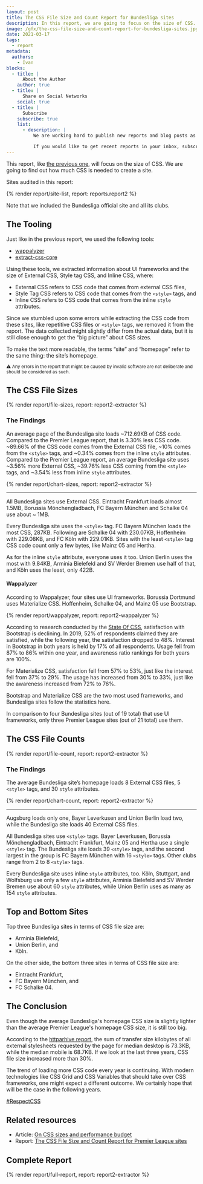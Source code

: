 ```yaml
---
layout: post
title: The CSS File Size and Count Report for Bundesliga sites
description: In this report, we are going to focus on the size of CSS. The aim of the report is to understand how much CSS code is needed to build a site.
image: /gfx/the-css-file-size-and-count-report-for-bundesliga-sites.jpg
date: 2021-03-17
tags:
  - report
metadata:
  authors:
    - Ivan
blocks:
  - title: |
      About the Author
    author: true
  - title: |
      Share on Social Networks
    social: true
  - title: |
      Subscribe
    subscribe: true
    list:
      - description: |
          We are working hard to publish new reports and blog posts as soon as possible.

          If you would like to get recent reports in your inbox, subscribe here!
---
```


This report, like [the previous one](/reports/premier-league-2021-02/), will focus on the size of CSS. We are going to find out how much CSS is needed to create a site.

Sites audited in this report:

{% render report/site-list, report: reports.report2 %}

Note that we included the Bundesliga official site and all its clubs.

## The Tooling

Just like in the previous report, we used the following tools:

- [wappalyzer](https://github.com/aliasio/wappalyzer)
- [extract-css-core](https://github.com/bartveneman/extract-css-core)

Using these tools, we extracted information about UI frameworks and the size of External CSS, Style tag CSS, and Inline CSS, where:

- External CSS refers to CSS code that comes from external CSS files,
- Style Tag CSS refers to CSS code that comes from the `<style>` tags, and
- Inline CSS refers to CSS code that comes from the inline `style` attributes.

Since we stumbled upon some errors while extracting the CSS code from these sites, like repetitive CSS files or `<style>` tags, we removed it from the report. The data collected might slightly differ from the actual data, but it is still close enough to get the “big picture” about CSS sizes.

To make the text more readable, the terms “site” and “homepage” refer to the same thing: the site’s homepage.

<small>⚠️ Any errors in the report that might be caused by invalid software are not deliberate and should be considered as such.</small>

## The CSS File Sizes

{% render report/file-sizes, report: report2-extractor %}

### The Findings

An average page of the Bundesliga site loads ~712.69KB of CSS code. Compared to the Premier League report, that is 3.30% less CSS code. ~89.66% of the CSS code comes from the External CSS file, ~10% comes from the `<style>` tags, and ~0.34% comes from the inline `style` attributes. Compared to the Premier League report, an average Bundesliga site uses ~3.56% more External CSS, ~39.76% less CSS coming from the `<style>` tags, and ~3.54% less from inline `style` attributes.

{% render report/chart-sizes, report: report2-extractor %}

---

All Bundesliga sites use External CSS. Eintracht Frankfurt loads almost 1.5MB, Borussia Mönchengladbach, FC Bayern München and Schalke 04 use about ~ 1MB.

Every Bundesliga site uses the `<style>` tag. FC Bayern München loads the most CSS, 287KB. Following are Schalke 04 with 230.07KB, Hoffenheim with 229.08KB, and FC Köln with 229.01KB. Sites with the least `<style>` tag CSS code count only a few bytes, like Mainz 05 and Hertha.

As for the inline `style` attribute, everyone uses it too. Union Berlin uses the most with 9.84KB, Arminia Bielefeld and SV Werder Bremen use half of that, and Köln uses the least, only 422B.

#### Wappalyzer

According to Wappalyzer, four sites use UI frameworks. Borussia Dortmund uses Materialize CSS. Hoffenheim, Schalke 04, and Mainz 05 use Bootstrap.

{% render report/wappalyzer, report: report2-wappalyzer %}

According to research conducted by the [State Of CSS](https://2020.stateofcss.com/en-US/technologies/css-frameworks/), satisfaction with Bootstrap is declining. In 2019, 52% of respondents claimed they are satisfied, while the following year, the satisfaction dropped to 48%. Interest in Bootstrap in both years is held by 17% of all respondents. Usage fell from 87% to 86% within one year, and awareness ratio rankings for both years are 100%.

For Materialize CSS, satisfaction fell from 57% to 53%, just like the interest fell from 37% to 29%. The usage has increased from 30% to 33%, just like the awareness increased from 72% to 76%.

Bootstrap and Materialize CSS are the two most used frameworks, and Bundesliga sites follow the statistics here.

In comparison to four Bundesliga sites (out of 19 total) that use UI frameworks, only three Premier League sites (out of 21 total) use them.

## The CSS File Counts

{% render report/file-count, report: report2-extractor %}

### The Findings

The average Bundesliga site’s homepage loads 8 External CSS files, 5 `<style>` tags, and 30 `style` attributes.

{% render report/chart-count, report: report2-extractor %}

---

Augsburg loads only one, Bayer Leverkusen and Union Berlin load two, while the Bundesliga site loads 40 External CSS files.

All Bundesliga sites use `<style>` tags. Bayer Leverkusen, Borussia Mönchengladbach, Eintracht Frankfurt, Mainz 05 and Hertha use a single `<style>` tag. The Bundesliga site loads 39 `<style>` tags, and the second largest in the group is FC Bayern München with 16 `<style>` tags. Other clubs range from 2 to 8 `<style>` tags.

Every Bundesliga site uses inline `style` attributes, too. Köln, Stuttgart, and Wolfsburg use only a few `style` attributes, Arminia Bielefeld and SV Werder Bremen use about 60 `style` attributes, while Union Berlin uses as many as 154 `style` attributes.

## Top and Bottom Sites

Top three Bundesliga sites in terms of CSS file size are:

- Arminia Bielefeld,
- Union Berlin, and
- Köln.

On the other side, the bottom three sites in terms of CSS file size are:

- Eintracht Frankfurt,
- FC Bayern München, and
- FC Schalke 04.

## The Conclusion

Even though the average Bundesliga's homepage CSS size is slightly lighter than the average Premier League's homepage CSS size, it is still too big.

According to the [httparhive report](https://httparchive.org/reports/page-weight#bytesCss), the sum of transfer size kilobytes of all external stylesheets requested by the page for median desktop is 73.3KB, while the median mobile is 68.7KB. If we look at the last three years, CSS file size increased more than 30%.

The trend of loading more CSS code every year is continuing. With modern technologies like CSS Grid and CSS Variables that should take over CSS frameworks, one might expect a different outcome. We certainly hope that will be the case in the following years.

[#RespectCSS](https://twitter.com/search?q=%23RespectCSS&src=typed_query)

## Related resources

- Article: [On CSS sizes and performance budget](/blog/the-second-css-report-about-css-file-sizes-and-file-count/)
- Report: [The CSS File Size and Count Report for Premier League sites](/reports/premier-league-2021-02/)

## Complete Report

{% render report/full-report, report: report2-extractor %}
